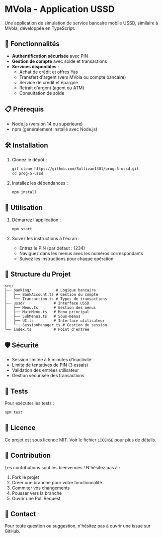 # MVola - Application USSD

Une application de simulation de service bancaire mobile USSD, similaire à MVola, développée en TypeScript.

## 🚀 Fonctionnalités

- **Authentification sécurisée** avec PIN
- **Gestion de compte** avec solde et transactions
- **Services disponibles** :
  - Achat de crédit et offres Yas
  - Transfert d'argent (vers MVola ou compte bancaire)
  - Service de crédit et épargne
  - Retrait d'argent (agent ou ATM)
  - Consultation de solde

## 📋 Prérequis

- Node.js (version 14 ou supérieure)
- npm (généralement installé avec Node.js)

## 🛠️ Installation

1. Clonez le dépôt :
   ```bash
   git clone https://github.com/Sullivan1301/prog-5-ussd.git
   cd prog-5-ussd
   ```

2. Installez les dépendances :
   ```bash
   npm install
   ```

## 🚀 Utilisation

1. Démarrez l'application :
   ```bash
   npm start
   ```

2. Suivez les instructions à l'écran :
   - Entrez le PIN (par défaut : 1234)
   - Naviguez dans les menus avec les numéros correspondants
   - Suivez les instructions pour chaque opération

## 🎯 Structure du Projet

```
src/
├── banking/           # Logique bancaire
│   ├── BankAccount.ts # Gestion du compte
│   └── Transaction.ts # Types de transactions
├── ussd/             # Interface USSD
│   ├── Menu.ts       # Gestion des menus
│   ├── MainMenu.ts   # Menu principal
│   ├── SubMenus.ts   # Sous-menus
│   ├── UI.ts         # Interface utilisateur
│   └── SessionManager.ts # Gestion de session
└── index.ts          # Point d'entrée
```

## 🛡️ Sécurité

- Session limitée à 5 minutes d'inactivité
- Limite de tentatives de PIN (3 essais)
- Validation des entrées utilisateur
- Gestion sécurisée des transactions

## 🧪 Tests

Pour exécuter les tests :
```bash
npm test
```

## 📝 Licence

Ce projet est sous licence MIT. Voir le fichier `LICENSE` pour plus de détails.

## 👥 Contribution

Les contributions sont les bienvenues ! N'hésitez pas à :
1. Fork le projet
2. Créer une branche pour votre fonctionnalité
3. Commiter vos changements
4. Pousser vers la branche
5. Ouvrir une Pull Request

## 📧 Contact

Pour toute question ou suggestion, n'hésitez pas à ouvrir une issue sur GitHub.
